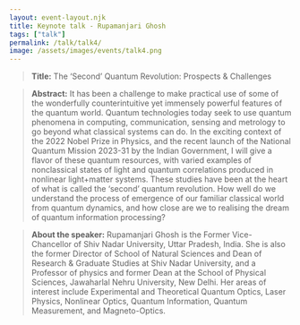 ```yaml
---
layout: event-layout.njk
title: Keynote talk - Rupamanjari Ghosh
tags: ["talk"]
permalink: /talk/talk4/
image: /assets/images/events/talk4.png
---
```

> **Title:** The ‘Second’ Quantum Revolution: Prospects & Challenges

> **Abstract:** It has been a challenge to make practical use of some of the wonderfully counterintuitive yet immensely powerful features of the quantum world. Quantum technologies today seek to use quantum phenomena in computing, communication, sensing and metrology to go beyond what classical systems can do. In the exciting context of the 2022 Nobel Prize in Physics, and the recent launch of the National Quantum Mission 2023-31 by the Indian Government, I will give a flavor of these quantum resources, with varied examples of nonclassical states of light and quantum correlations produced in nonlinear light+matter systems. These studies have been at the heart of what is called the ‘second’ quantum revolution. How well do we understand the process of emergence of our familiar classical world from quantum dynamics, and how close are we to realising the dream of quantum information processing?

> **About the speaker:** Rupamanjari Ghosh is the Former Vice-Chancellor of Shiv Nadar University, Uttar Pradesh, India. She is also the former Director of School of Natural Sciences and Dean of Research & Graduate Studies at Shiv Nadar University, and a Professor of physics and former Dean at the School of Physical Sciences, Jawaharlal Nehru University, New Delhi. Her areas of interest include Experimental and Theoretical Quantum Optics, Laser Physics, Nonlinear Optics, Quantum Information, Quantum Measurement, and Magneto-Optics.